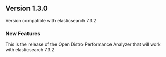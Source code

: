 ## Version 1.3.0

Version compatible with elasticsearch 7.3.2

### New Features

This is the release of the Open Distro Performance Analyzer that will work with elasticsearch 7.3.2
